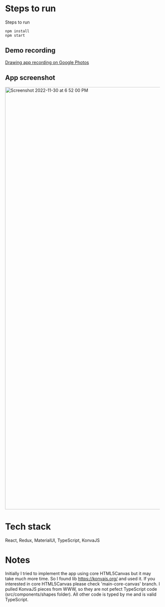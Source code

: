 # Steps to run 

Steps to run 
```
npm install
npm start
```


## Demo recording

[Drawing app recording on Google Photos](https://photos.app.goo.gl/MPCLnPu3GxXiZvrt7)


## App screenshot

<img width="1376" alt="Screenshot 2022-11-30 at 6 52 00 PM" src="https://user-images.githubusercontent.com/33914030/204946900-6339ed21-4b8d-46ab-89eb-70c89380e391.png">

# Tech stack

React, Redux, MaterialUI, TypeScript, KonvaJS

# Notes

Initially I tried to implement the app using core HTML5Canvas but it may take much more time. So I found lib https://konvajs.org/ and used it. If you interested in core HTML5Canvas please check 'main-core-canvas' branch. I pulled KonvaJS pieces from WWW, so they are not pefect TypeScript code (src/components/shapes folder). All other code is typed by me and is valid TypeScript.
